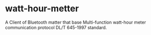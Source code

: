 watt-hour-metter
================

A Client of Bluetooth matter that base Multi-function watt-hour meter communication protocol DL/T 645-1997 standard.
